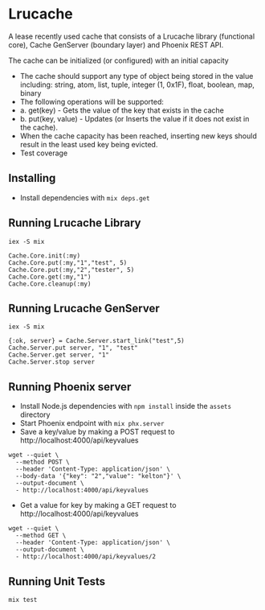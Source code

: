 # Lrucache

A lease recently used cache that consists of a Lrucache library (functional core), Cache GenServer (boundary layer) and Phoenix REST API.

The cache can be initialized (or configured) with an initial capacity
- The cache should support any type of object being stored in the value including: string, atom, list, tuple, integer (1, 0x1F), float, boolean, map, binary
- The following operations will be supported:
- a. get(key) - Gets the value of the key that exists in the cache
- b. put(key, value) - Updates (or Inserts the value if it does not exist in the cache).
- When the cache capacity has been reached, inserting new keys should result in the least used key being evicted.
- Test coverage

## Installing

- Install dependencies with `mix deps.get`

## Running Lrucache Library

```
iex -S mix 

Cache.Core.init(:my)
Cache.Core.put(:my,"1","test", 5)
Cache.Core.put(:my,"2","tester", 5)
Cache.Core.get(:my,"1")
Cache.Core.cleanup(:my)
```

## Running Lrucache GenServer

```
iex -S mix 

{:ok, server} = Cache.Server.start_link("test",5)
Cache.Server.put server, "1", "test"
Cache.Server.get server, "1"
Cache.Server.stop server
```

## Running Phoenix server

- Install Node.js dependencies with `npm install` inside the `assets` directory
- Start Phoenix endpoint with `mix phx.server`
- Save a key/value by making a POST request to http://localhost:4000/api/keyvalues
```
wget --quiet \
  --method POST \
  --header 'Content-Type: application/json' \
  --body-data '{"key": "2","value": "kelton"}' \
  --output-document \
  - http://localhost:4000/api/keyvalues
```

- Get a value for key by making a GET request to http://localhost:4000/api/keyvalues

```
wget --quiet \
  --method GET \
  --header 'Content-Type: application/json' \
  --output-document \
  - http://localhost:4000/api/keyvalues/2
```

## Running Unit Tests

`mix test`